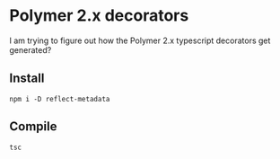 # Polymer 2.x decorators

I am trying to figure out how the Polymer 2.x typescript decorators get generated?

## Install

    npm i -D reflect-metadata

## Compile

    tsc
